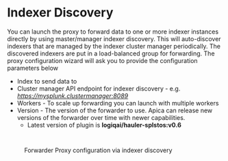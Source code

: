 # Indexer Discovery

You can launch the proxy to forward data to one or more indexer instances directly by using master/manager indexer discovery. This will auto-discover indexers that are managed by the indexer cluster manager periodically. The discovered indexers are put in a load-balanced group for forwarding. The proxy configuration wizard will ask you to provide the configuration parameters below

* Index to send data to
* Cluster manager API endpoint for indexer discovery - e.g. _https://mysplunk.clustermanager:8089_
* Workers - To scale up forwarding you can launch with multiple workers
* Version - The version of the forwarder to use. Apica can release new versions of the forwarder over time with newer capabilities.
  * Latest version of plugin is **logiqai/hauler-splstos:v0.6**

<figure><img src="https://logflow-docs.logiq.ai/~gitbook/image?url=https%3A%2F%2F3717450363-files.gitbook.io%2F%7E%2Ffiles%2Fv0%2Fb%2Fgitbook-x-prod.appspot.com%2Fo%2Fspaces%252F8WGNQCWSTnL2NgouIRTq%252Fuploads%252Fo0zwFRpkK1tBGHDAQMSF%252Fimage.png%3Falt%3Dmedia%26token%3D318fa3a3-92b7-4249-ad18-92c4125ce822&#x26;width=768&#x26;dpr=4&#x26;quality=100&#x26;sign=445e5843&#x26;sv=1" alt=""><figcaption></figcaption></figure>

<figure><img src="https://logflow-docs.logiq.ai/~gitbook/image?url=https%3A%2F%2F3717450363-files.gitbook.io%2F%7E%2Ffiles%2Fv0%2Fb%2Fgitbook-x-prod.appspot.com%2Fo%2Fspaces%252F8WGNQCWSTnL2NgouIRTq%252Fuploads%252FkSxzVrUmbwqvgsHX4i9s%252FScreen%2520Shot%25202022-08-01%2520at%25209.21.05%2520PM.png%3Falt%3Dmedia%26token%3D888e10ef-c08b-4bb6-b01d-8fea9f268dd5&#x26;width=768&#x26;dpr=4&#x26;quality=100&#x26;sign=2843e6e&#x26;sv=1" alt=""><figcaption><p>Forwarder Proxy configuration via indexer discovery</p></figcaption></figure>
